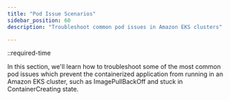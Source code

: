 ```yaml
---
title: "Pod Issue Scenarios"
sidebar_position: 60
description: "Troubleshoot common pod issues in Amazon EKS clusters"

---
```


::required-time

In this section, we'll learn how to troubleshoot some of the most common pod issues which prevent the containerized application from running in an Amazon EKS cluster, such as ImagePullBackOff and stuck in ContainerCreating state.
